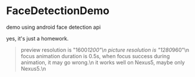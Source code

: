 # FaceDetectionDemo
demo using android face detection api

yes, it's just a homework.

>preview resolution is "1600*1200"\n
>picture resolution is "1280*960"\n
>focus animation duration is 0.5s, when focus success during animation, it may go wrong.\n
>it works well on Nexus5, maybe only Nexus5.\n


